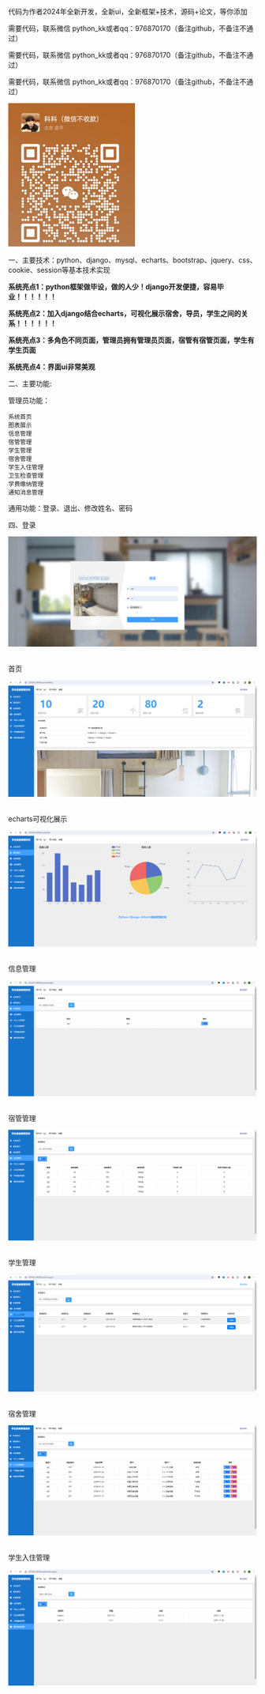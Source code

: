 代码为作者2024年全新开发，全新ui，全新框架+技术，源码+论文，等你添加

需要代码，联系微信 python_kk或者qq：976870170（备注github，不备注不通过）

需要代码，联系微信 python_kk或者qq：976870170（备注github，不备注不通过）

需要代码，联系微信 python_kk或者qq：976870170（备注github，不备注不通过）

![img](./200.png)



一、主要技术：python、django、mysql、echarts、bootstrap、jquery、css、cookie、session等基本技术实现

**系统亮点1：python框架做毕设，做的人少！django开发便捷，容易毕业！！！！！！**

**系统亮点2：加入django结合echarts，可视化展示宿舍，导员，学生之间的关系！！！！！！**

**系统亮点3：多角色不同页面，管理员拥有管理员页面，宿管有宿管页面，学生有学生页面**

**系统亮点4：界面ui非常美观**


 二、主要功能:

管理员功能：

```
系统首页
图表展示
信息管理
宿管管理
学生管理
宿舍管理
学生入住管理
卫生检查管理
学费缴纳管理
通知消息管理
```

通用功能：登录、退出、修改姓名、密码



四、登录



![img](./0.png)![点击并拖拽以移动](data:image/gif;base64,R0lGODlhAQABAPABAP///wAAACH5BAEKAAAALAAAAAABAAEAAAICRAEAOw==)



首页

![img](./1.png)![点击并拖拽以移动](data:image/gif;base64,R0lGODlhAQABAPABAP///wAAACH5BAEKAAAALAAAAAABAAEAAAICRAEAOw==)

echarts可视化展示

![img](./2.png)![点击并拖拽以移动](data:image/gif;base64,R0lGODlhAQABAPABAP///wAAACH5BAEKAAAALAAAAAABAAEAAAICRAEAOw==)

信息管理

![img](./3.png)![点击并拖拽以移动](data:image/gif;base64,R0lGODlhAQABAPABAP///wAAACH5BAEKAAAALAAAAAABAAEAAAICRAEAOw==)

宿管管理

![img](./4.png)![点击并拖拽以移动](data:image/gif;base64,R0lGODlhAQABAPABAP///wAAACH5BAEKAAAALAAAAAABAAEAAAICRAEAOw==)

学生管理

![img](./5.png)![点击并拖拽以移动](data:image/gif;base64,R0lGODlhAQABAPABAP///wAAACH5BAEKAAAALAAAAAABAAEAAAICRAEAOw==)

宿舍管理

![img](./6.png)![点击并拖拽以移动](data:image/gif;base64,R0lGODlhAQABAPABAP///wAAACH5BAEKAAAALAAAAAABAAEAAAICRAEAOw==)

学生入住管理

![img](./7.png)
